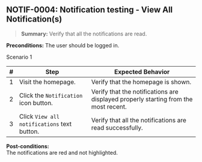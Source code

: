 ## **NOTIF-0004:** Notification testing - View All Notification(s)  

> **Summary:** Verify that all the notifications are read.  <br>

**Preconditions:** The user should be logged in.

Scenario 1 


 | \# | Step | Expected Behavior | 
 |----|------|-------------------| 
 |  1 |   Visit the homepage.                                         | Verify that the homepage is shown.  | 
 |  2 |   Click the `Notification` icon button.                       | Verify that the notifications are displayed properly starting from the most recent. | 
 |  3 |   Click `View all notifications` text button. | Verify that all the notifications are read successfully. |  

**Post-conditions:**  
The notifications are red and not highlighted.